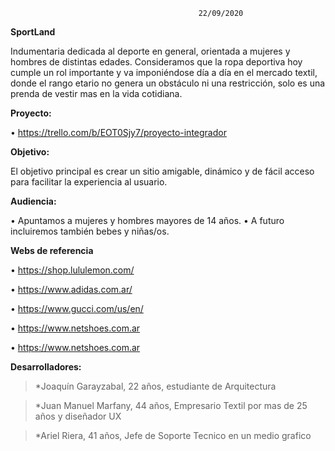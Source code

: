                                               22/09/2020

**SportLand**

Indumentaria dedicada al deporte en general, orientada a mujeres y hombres de distintas edades.
Consideramos que la ropa deportiva hoy cumple un rol importante y va imponiéndose día a día en el mercado textil, donde el rango etario no genera un obstáculo ni una restricción, solo es una prenda de vestir mas en la vida cotidiana.

**Proyecto:**

•	https://trello.com/b/EOT0Sjy7/proyecto-integrador 

**Objetivo:**

El objetivo principal es crear un sitio amigable, dinámico y de fácil acceso para facilitar la experiencia al usuario.

**Audiencia:**

•	Apuntamos a mujeres y hombres mayores de 14 años.
•	A futuro incluiremos también bebes y niñas/os.

**Webs de referencia**

•   https://shop.lululemon.com/

•   https://www.adidas.com.ar/

•   https://www.gucci.com/us/en/

•   https://www.netshoes.com.ar

•   https://www.netshoes.com.ar

**Desarrolladores:**

> *Joaquín Garayzabal, 22 años, estudiante de Arquitectura

> *Juan Manuel Marfany, 44 años, Empresario Textil por mas de 25 años y diseñador UX

> *Ariel Riera, 41 años, Jefe de Soporte Tecnico en un medio grafico

